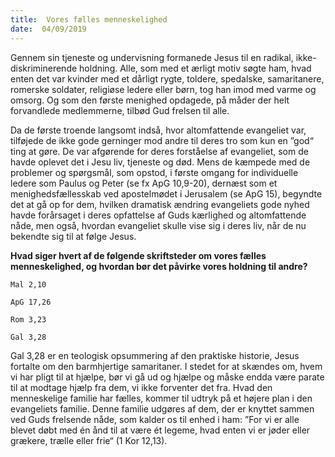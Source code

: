 ```yaml
---
title:  Vores fælles menneskelighed
date:  04/09/2019
---
```


Gennem sin tjeneste og undervisning formanede Jesus til en radikal, ikke-diskriminerende holdning. Alle, som med et ærligt motiv søgte ham, hvad enten det var kvinder med et dårligt rygte, toldere, spedalske, samaritanere, romerske soldater, religiøse ledere eller børn, tog han imod med varme og omsorg. Og som den første menighed opdagede, på måder der helt forvandlede medlemmerne, tilbød Gud frelsen til alle.

Da de første troende langsomt indså, hvor altomfattende evangeliet var, tilføjede de ikke gode gerninger mod andre til deres tro som kun en ”god“ ting at gøre. De var afgørende for deres forståelse af evangeliet, som de havde oplevet det i Jesu liv, tjeneste og død. Mens de kæmpede med de problemer og spørgsmål, som opstod, i første omgang for individuelle ledere som Paulus og Peter (se fx ApG 10,9-20), dernæst som et menighedsfællesskab ved apostelmødet i Jerusalem (se ApG 15), begyndte det at gå op for dem, hvilken dramatisk ændring evangeliets gode nyhed havde forårsaget i deres opfattelse af Guds kærlighed og altomfattende nåde, men også, hvordan evangeliet skulle vise sig i deres liv, når de nu bekendte sig til at følge Jesus.

**Hvad siger hvert af de følgende skriftsteder om vores fælles menneskelighed, og hvordan bør det påvirke vores holdning til andre?**

`Mal 2,10`

`ApG 17,26`

`Rom 3,23`

`Gal 3,28`

Gal 3,28 er en teologisk opsummering af den praktiske historie, Jesus fortalte om den barmhjertige samaritaner. I stedet for at skændes om, hvem vi har pligt til at hjælpe, bør vi gå ud og hjælpe og måske endda være parate til at modtage hjælp fra dem, vi ikke forventer det fra. Hvad den menneskelige familie har fælles, kommer til udtryk på et højere plan i den evangeliets familie. Denne familie udgøres af dem, der er knyttet sammen ved Guds frelsende nåde, som kalder os til enhed i ham: ”For vi er alle blevet døbt med én ånd til at være ét legeme, hvad enten vi er jøder eller grækere, trælle eller frie“ (1 Kor 12,13).